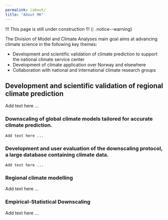 ```yaml
---
permalink: /about/
title: "About MK"
---
```


!!! This page is still under construction !!!
{: .notice--warning}

The Division of Model and Climate Analyses main goal aims at advancing climate science in the following key themes: 

* Development and scientific validation of climate prediction to support the national climate service center
* Development of climate application over Norway and elsewhere
* Collaboration with national and international climate research groups

## Development and scientific validation of regional climate prediction
   Add text here ...
   
### Downscaling of global climate models tailored for accurate climate prediction.
    Add text here ...

### Development and user evaluation of the downscaling protocol, a large database containing climate data.
    Add text here ...

### Regional climate modelling 
   Add text here ...
   
### Empirical-Statistical Downscaling
   Add text here ...
